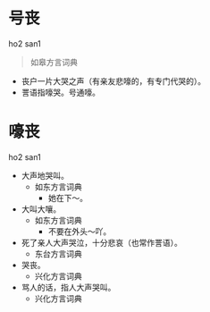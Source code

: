 

# 号丧
ho2 san1
> 如皋方言词典
- 丧户一片大哭之声（有亲友悲嚎的，有专门代哭的）。
- 詈语指嚎哭。号通嚎。





# 嚎丧
ho2 san1
+ 大声地哭叫。
  * 如东方言词典
    - 她在下～。
+ 大叫大嚷。
  * 如东方言词典
    - 不要在外头～吖。
+ 死了亲人大声哭泣，十分悲哀（也常作詈语）。
  * 东台方言词典
+ 哭丧。
  * 兴化方言词典
+ 骂人的话，指人大声哭叫。
  * 兴化方言词典
